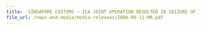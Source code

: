 ```yaml
---
title:  SINGAPORE CUSTOMS – ICA JOINT OPERATION RESULTED IN SEIZURE OF 22,500 CARTONS OF CONTRABAND CIGARETTES  
file_url: /news-and-media/media-releases/2006-08-11-MR.pdf
---
```

